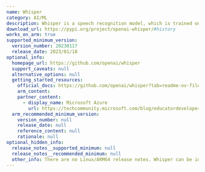 ```yaml
---
name: Whisper
category: AI/ML
description: Whisper is a speech recognition model, which is trained on a large dataset of audio. Whisper can perform multilingual speech recognition/translation, and language identification.
download_url: https://pypi.org/project/openai-whisper/#history
works_on_arm: true
supported_minimum_version:
  version_number: 20230117
  release_date: 2023/01/18
optional_info:
  homepage_url: https://github.com/openai/whisper
  support_caveats: null
  alternative_options: null
  getting_started_resources:
    official_docs: https://github.com/openai/whisper?tab=readme-ov-file#setup
    arm_content:
    partner_content:
      - display_name: Microsoft Azure
        url: https://techcommunity.microsoft.com/blog/educatordeveloperblog/onnx-and-npu-acceleration-for-speech-on-arm/4278969
  arm_recommended_minimum_version:
    version_number: null
    release_date: null
    reference_content: null
    rationale: null
optional_hidden_info:
  release_notes__supported_minimum: null
  release_notes__recommended_minimum: null
  other_info: There are no Linux/ARM64 release notes. Whisper can be installed via pip from the first version on pypi.
---
```

